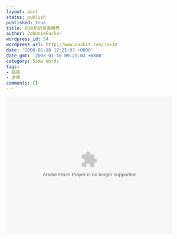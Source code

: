 ```yaml
---
layout: post
status: publish
published: true
title: 玩街机的至高境界
author: JohnnieFucker
wordpress_id: 34
wordpress_url: http://www.oushit.com/?p=34
date: '2008-01-10 17:25:03 +0800'
date_gmt: '2008-01-10 09:25:03 +0800'
category: Some Words
tags:
- 搞笑
- 游戏
comments: []
---
```

<p><embed src="http://player.youku.com/player.php/sid/XNjQxOTM2/v.swf" type="application/x-shockwave-flash" align="middle" height="372" width="450"></embed></p>
